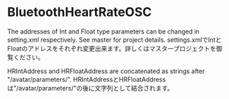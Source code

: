BluetoothHeartRateOSC
=====================

The addresses of Int and Float type parameters can be changed in setting.xml respectively. See master for project details.
settings.xmlでIntとFloatのアドレスをそれぞれ変更出来ます。詳しくはマスタープロジェクトを御覧ください。

HRIntAddress and HRFloatAddress are concatenated as strings after "/avatar/parameters/".
HRIntAddressとHRFloatAddressは"/avatar/parameters/"の後に文字列として結合されます。
